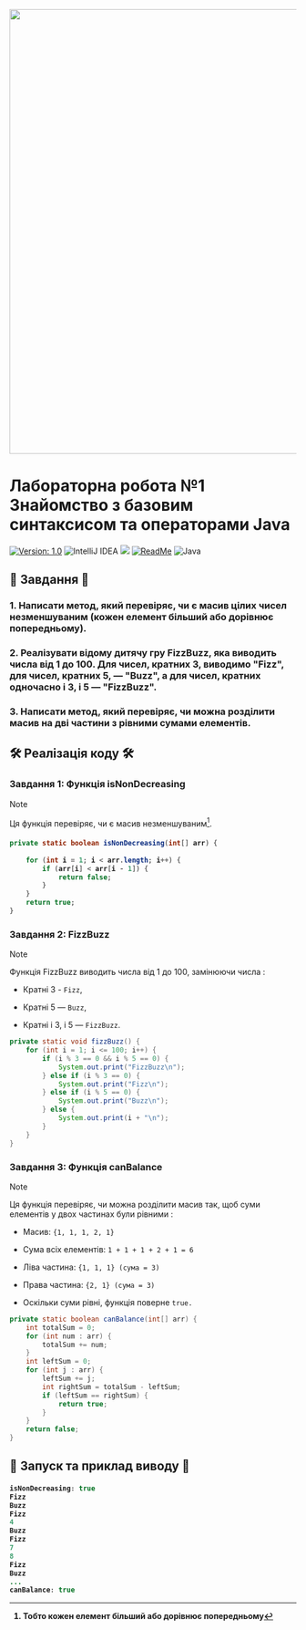 <p align="center">
    <img width="1850" height="780" alt="carbon (4)" src="https://github.com/user-attachments/assets/267f3756-b859-41c4-b2cc-e95d4e168730" />
</p>

# Лабораторна робота №1 Знайомство з базовим синтаксисом та операторами Java
 
[![Version: 1.0](https://img.shields.io/badge/Version-1.0-blue.svg)](https://github.com/Soluvent/1_FizzBuzz/edit/master/README.md)
![IntelliJ IDEA](https://img.shields.io/badge/IntelliJIDEA-000000.svg?logo=intellij-idea&logoColor=white)
[![](https://img.shields.io/badge/-@Soluvent-%23181717?style=round-square&logo=github)](https://github.com/Soluvent)
[![ReadMe](https://img.shields.io/badge/ReadMe-018EF5?logo=readme&logoColor=fff)](https://docs.google.com/document/d/1NIo0uQZx1ap_xJ_yjLPC1o3eIsxOCFn3/edit?usp=drive_link&ouid=110536394177911584125&rtpof=true&sd=true) 
![Java](https://camo.githubusercontent.com/8bb8fdb82f837f0739cf8c67a204225a096be9f7689646c39ef9d215598db51d/68747470733a2f2f696d672e736869656c64732e696f2f62616467652f2d4a6176612d3342343235323f7374796c653d666c6174266c6f676f3d6f70656e6a646b266c6f676f436f6c6f723d443038373730)


## 📝 Завдання 📝

### 1. Написати метод, який перевіряє, чи є масив цілих чисел незменшуваним (кожен елемент більший або дорівнює попередньому).

### 2. Реалізувати відому дитячу гру FizzBuzz, яка виводить числа від 1 до 100. Для чисел, кратних 3, виводимо "Fizz", для чисел, кратних 5, — "Buzz", а для чисел, кратних одночасно і 3, і 5 — "FizzBuzz".

### 3. Написати метод, який перевіряє, чи можна розділити масив на дві частини з рівними сумами елементів.

## 🛠 Реалізація коду 🛠

### **Завдання 1: Функція isNonDecreasing**
> [!NOTE]
> Ця функція перевіряє, чи є масив незменшуваним[^1].
> 
> [^1]: Тобто кожен елемент більший або дорівнює попередньому

<h4 align="wide">

```java
private static boolean isNonDecreasing(int[] arr) { 
    
    for (int i = 1; i < arr.length; i++) {
        if (arr[i] < arr[i - 1]) {
            return false;
        }
    }
    return true;
}
```
### **Завдання 2: FizzBuzz**
> [!NOTE]
> Функція FizzBuzz виводить числа від 1 до 100, замінюючи числа :
> 
> - Кратні 3 - `Fizz`,
> 
> - Кратні 5 — `Buzz`,
> 
> - Кратні і 3, і 5 — `FizzBuzz`.

```java
private static void fizzBuzz() {
    for (int i = 1; i <= 100; i++) {
        if (i % 3 == 0 && i % 5 == 0) {
            System.out.print("FizzBuzz\n");
        } else if (i % 3 == 0) {
            System.out.print("Fizz\n");
        } else if (i % 5 == 0) {
            System.out.print("Buzz\n");
        } else {
            System.out.print(i + "\n");
        }
    }
}
```

### **Завдання 3: Функція canBalance**
> [!NOTE]
> Ця функція перевіряє, чи можна розділити масив так, щоб суми елементів у двох частинах були рівними :
> - Масив: `{1, 1, 1, 2, 1}`
> 
> - Сума всіх елементів: `1 + 1 + 1 + 2 + 1 = 6`
> 
> - Ліва частина: `{1, 1, 1} (сума = 3)`
> 
> - Права частина: `{2, 1} (сума = 3)`
> 
> - Оскільки суми рівні, функція поверне `true.`

```java
private static boolean canBalance(int[] arr) {
    int totalSum = 0;
    for (int num : arr) {
        totalSum += num;
    }
    int leftSum = 0;
    for (int j : arr) {
        leftSum += j;
        int rightSum = totalSum - leftSum;
        if (leftSum == rightSum) {
            return true;
        }
    }
    return false;
}
```

## 🚀 Запуск та приклад виводу 🚀

<h4 align="wide">

```java
isNonDecreasing: true
Fizz
Buzz
Fizz
4
Buzz
Fizz
7
8
Fizz
Buzz
...
canBalance: true
```
